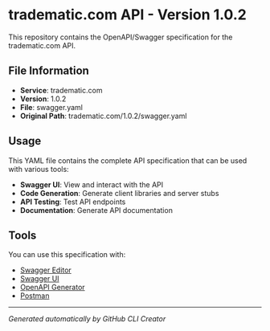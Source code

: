# tradematic.com API - Version 1.0.2

This repository contains the OpenAPI/Swagger specification for the tradematic.com API.

## File Information

- **Service**: tradematic.com
- **Version**: 1.0.2
- **File**: swagger.yaml
- **Original Path**: tradematic.com/1.0.2/swagger.yaml

## Usage

This YAML file contains the complete API specification that can be used with various tools:

- **Swagger UI**: View and interact with the API
- **Code Generation**: Generate client libraries and server stubs
- **API Testing**: Test API endpoints
- **Documentation**: Generate API documentation

## Tools

You can use this specification with:

- [Swagger Editor](https://editor.swagger.io/)
- [Swagger UI](https://swagger.io/tools/swagger-ui/)
- [OpenAPI Generator](https://openapi-generator.tech/)
- [Postman](https://www.postman.com/)

---

*Generated automatically by GitHub CLI Creator*
